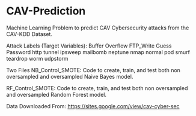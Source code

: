 # CAV-Prediction
Machine Learning Problem to predict CAV Cybersecurity attacks from the CAV-KDD Dataset. 

Attack Labels (Target Variables):
Buffer Overflow
FTP_Write
Guess Password
http tunnel
ipsweep
mailbomb
neptune
nmap
normal
pod
smurf
teardrop
worm
udpstorm

Two Files
NB_Control_SMOTE: Code to create, train, and test both non oversampled and oversampled Naive Bayes model.

RF_Control_SMOTE: Code to create, train, and test both non oversampled and oversampled Random Forest model.

Data Downloaded From: https://sites.google.com/view/cav-cyber-sec

